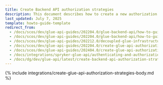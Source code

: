 ```yaml
---
title: Create Backend API authorization strategies
description: This document describes how to create a new authorization strategy.
last_updated: July 7, 2025
template: howto-guide-template
redirect_from:
  - /docs/scos/dev/glue-api-guides/202204.0/glue-backend-api/how-to-guides/using-authorization-framework.html
  - /docs/scos/dev/glue-api-guides/202204.0/glue-backend-api/how-to-guides/how-to-use-authorization-framework.html
  - /docs/scos/dev/glue-api-guides/202212.0/decoupled-glue-infrastructure/how-to-guides/how-to-use-authorization-framework.html
  - /docs/scos/dev/glue-api-guides/202204.0/create-glue-api-authorization-strategies.html
  - /docs/scos/dev/glue-api-guides/202404.0/create-glue-api-authorization-strategies.html
  - /docs/integrations/spryker-glue-api/authenticating-and-authorization/create-glue-api-authorization-strategies.html
  - /docs/dg/dev/glue-api/latest/create-backend-api-authorization-strategies.html
---
```


{% include integrations/create-glue-api-authorization-strategies-body.md %}

